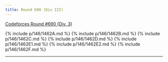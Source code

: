 ```yaml
---
title: Round 690 (Div III)
---
```


[Codeforces Round #690 (Div. 3)](https://codeforces.com/contest/1462)

{% include p/146/1462A.md %}
{% include p/146/1462B.md %}
{% include p/146/1462C.md %}
{% include p/146/1462D.md %}
{% include p/146/1462E1.md %}
{% include p/146/1462E2.md %}
{% include p/146/1462F.md %}

* * *

<object data='notes/R-690.pdf' width='1000' height='1000' type='application/pdf'/>
